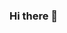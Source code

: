 ### Hi there 👋

<!--
**JennnyLe/JennnyLe** is a ✨ _special_ ✨ repository because its `README.md` (this file) appears on your GitHub profile.

Here are some ideas to get you started:

- 📚 I’m currently studying Software Development and Network Engineering at Sheridan College
- 🤔 I’m looking for help with Java 
- 📫 How to reach me: lejen@sheridancollege.ca
- 😄 Pronouns: She/Her
- ⚡ Fun fact: I studied Marketing and Advertising at Sheridan College in 2014, opened a juice bar, sold the business after covid and am now exploring a second career in Software Development.
-->
